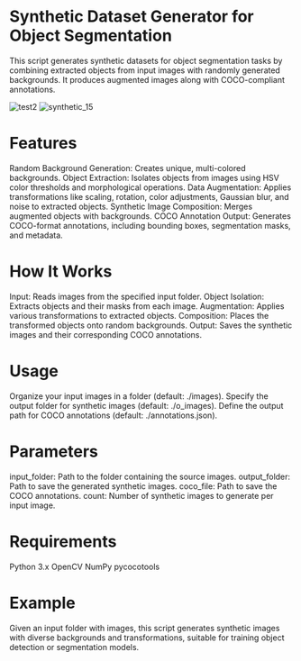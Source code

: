 # Synthetic Dataset Generator for Object Segmentation
This script generates synthetic datasets for object segmentation tasks by combining extracted objects from input images with randomly generated backgrounds. It produces augmented images along with COCO-compliant annotations.

![test2](https://github.com/user-attachments/assets/ee086a80-5033-4b74-b1cd-8574aae663af)
![synthetic_15](https://github.com/user-attachments/assets/d154c1fc-92e6-4859-ba5d-acb8f1b7ac79)

# Features
Random Background Generation: Creates unique, multi-colored backgrounds.
Object Extraction: Isolates objects from images using HSV color thresholds and morphological operations.
Data Augmentation: Applies transformations like scaling, rotation, color adjustments, Gaussian blur, and noise to extracted objects.
Synthetic Image Composition: Merges augmented objects with backgrounds.
COCO Annotation Output: Generates COCO-format annotations, including bounding boxes, segmentation masks, and metadata.

# How It Works
Input: Reads images from the specified input folder.
Object Isolation: Extracts objects and their masks from each image.
Augmentation: Applies various transformations to extracted objects.
Composition: Places the transformed objects onto random backgrounds.
Output: Saves the synthetic images and their corresponding COCO annotations.

# Usage
Organize your input images in a folder (default: ./images).
Specify the output folder for synthetic images (default: ./o_images).
Define the output path for COCO annotations (default: ./annotations.json).

# Parameters
input_folder: Path to the folder containing the source images.
output_folder: Path to save the generated synthetic images.
coco_file: Path to save the COCO annotations.
count: Number of synthetic images to generate per input image.

# Requirements
Python 3.x
OpenCV
NumPy
pycocotools

# Example
Given an input folder with images, this script generates synthetic images with diverse backgrounds and transformations, suitable for training object detection or segmentation models.


